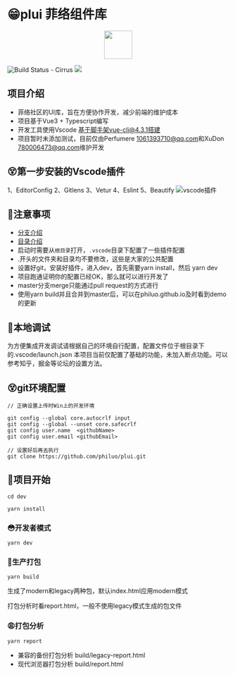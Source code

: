 # 😁plui 菲络组件库
<p style="text-align:center;"><img src="http://image.plog.top/plui/logo_gaitubao_256x258.ico" style="width:64px;"/></p>

<p><img src="http://image.plog.top/github-brand/pass.svg" alt="Build Status - Cirrus" style="max-width:100%;">
<img src="https://camo.githubusercontent.com/608dd8517bbaed6004fe246dbbf96f1cfdfd0a32/68747470733a2f2f696d672e736869656c64732e696f2f6e706d2f6c2f7675652e7376673f73616e6974697a653d74727565" style="max-width:100%;">
</p>

## 项目介绍
- 菲络社区的UI库，旨在方便协作开发，减少前端的维护成本
- 项目基于Vue3 + Typescript编写
- 开发工具使用Vscode 基于脚手架vue-cli@4.3.1搭建
- 项目暂时未添加测试，目前仅由Perfumere <1061393710@qq.com>和XuDon <780006473@qq.com>维护开发

## 😵第一步安装的Vscode插件
1、EditorConfig 2、Gitlens 3、Vetur 4、Eslint 5、Beautify
![vscode插件](http://image.plog.top/git-brand/vscode-plugin1.png?imageView2/0/format/webp/q/75)
## 👀注意事项
- [分支介绍](./BRANCH.md)
- [目录介绍](./CATALOG.md)
- 启动时需要从`根目录`打开，`.vscode`目录下配置了一些插件配置
- .开头的文件夹和目录均不要修改，这些是大家的公共配置
- 设置好git，安装好插件，进入dev，首先需要yarn install，然后 yarn dev
- 项目跑通证明你的配置已经OK，那么就可以进行开发了
- master分支merge只能通过pull request的方式进行
- 使用yarn build并且合并到master后，可以在philuo.github.io及时看到demo的更新

## 🐞本地调试
为方便集成开发调试请根据自己的环境自行配置，配置文件位于根目录下的.vscode/launch.json
本项目当前仅配置了基础的功能，未加入断点功能。可以参考知乎，掘金等论坛的设置方法。

## 😵git环境配置
```
// 正确设置上传时Win上的开发环境

git config --global core.autocrlf input
git config --global --unset core.safecrlf
git config user.name  <githubName>
git config user.email <githubEmail>

// 设置好后再去执行
git clone https://github.com/philuo/plui.git
```
## 🤪项目开始
```
cd dev

yarn install
```

### 😳开发者模式
```
yarn dev
```

### 😬生产打包
```
yarn build
```
生成了modern和legacy两种包，默认index.html应用modern模式

打包分析时看report.html，一般不使用legacy模式生成的包文件
### 😩打包分析
```
yarn report
```
- 兼容的备份打包分析
build/legacy-report.html
- 现代浏览器打包分析
build/report.html
